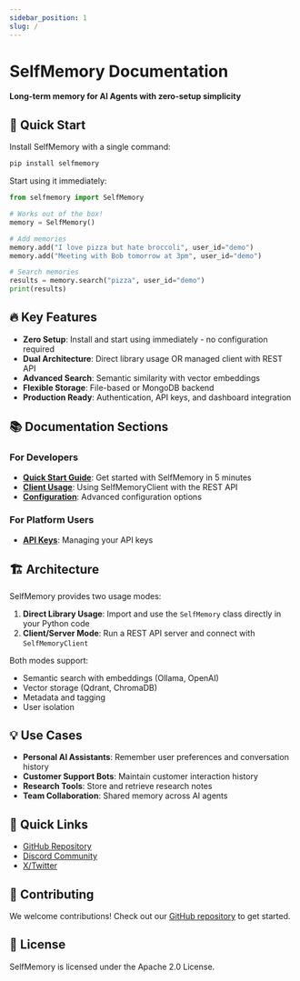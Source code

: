```yaml
---
sidebar_position: 1
slug: /
---
```


# SelfMemory Documentation

**Long-term memory for AI Agents with zero-setup simplicity**

## 🚀 Quick Start

Install SelfMemory with a single command:

```bash
pip install selfmemory
```

Start using it immediately:

```python
from selfmemory import SelfMemory

# Works out of the box!
memory = SelfMemory()

# Add memories
memory.add("I love pizza but hate broccoli", user_id="demo")
memory.add("Meeting with Bob tomorrow at 3pm", user_id="demo")

# Search memories
results = memory.search("pizza", user_id="demo")
print(results)
```

## 🔥 Key Features

- **Zero Setup**: Install and start using immediately - no configuration required
- **Dual Architecture**: Direct library usage OR managed client with REST API
- **Advanced Search**: Semantic similarity with vector embeddings
- **Flexible Storage**: File-based or MongoDB backend
- **Production Ready**: Authentication, API keys, and dashboard integration

## 📚 Documentation Sections

### For Developers

- **[Quick Start Guide](./Python/QuickStart.md)**: Get started with SelfMemory in 5 minutes
- **[Client Usage](./Python/Client.md)**: Using SelfMemoryClient with the REST API
- **[Configuration](./Python/Configuration.md)**: Advanced configuration options

### For Platform Users

- **[API Keys](./Platform/API%20Key%20page.md)**: Managing your API keys

## 🏗️ Architecture

SelfMemory provides two usage modes:

1. **Direct Library Usage**: Import and use the `SelfMemory` class directly in your Python code
2. **Client/Server Mode**: Run a REST API server and connect with `SelfMemoryClient`

Both modes support:
- Semantic search with embeddings (Ollama, OpenAI)
- Vector storage (Qdrant, ChromaDB)
- Metadata and tagging
- User isolation

## 💡 Use Cases

- **Personal AI Assistants**: Remember user preferences and conversation history
- **Customer Support Bots**: Maintain customer interaction history
- **Research Tools**: Store and retrieve research notes
- **Team Collaboration**: Shared memory across AI agents

## 🔗 Quick Links

- [GitHub Repository](https://github.com/selfmemory/selfmemory)
- [Discord Community](https://discord.com/invite/YypBvdUpcc)
- [X/Twitter](https://x.com/selfmemoryai)

## 🤝 Contributing

We welcome contributions! Check out our [GitHub repository](https://github.com/selfmemory/selfmemory) to get started.

## 📄 License

SelfMemory is licensed under the Apache 2.0 License.
